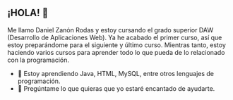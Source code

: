 ## ¡HOLA! 👋

Me llamo Daniel Zanón Rodas y estoy cursando el grado superior DAW (Desarrollo de Aplicaciones Web).
Ya he acabado el primer curso, así que estoy preparándome para el siguiente y último curso.
Mientras tanto, estoy haciendo varios cursos para aprender todo lo que pueda de lo relacionado con la programación.

- 🌱 Estoy aprendiendo Java, HTML, MySQL, entre otros lenguajes de programación.
- 💬 Pregúntame lo que quieras que yo estaré encantado de ayudarte.
